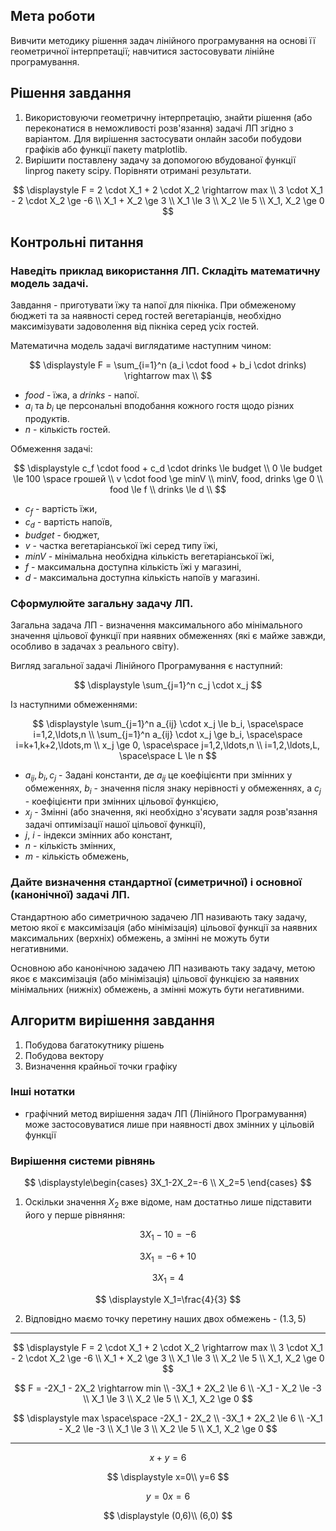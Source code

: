 ## Мета роботи

Вивчити методику рішення задач лінійного програмування на основі її геометричної інтерпретації; навчитися застосовувати лінійне програмування.

## Рішення завдання

1. Використовуючи геометричну інтерпретацію, знайти рішення (або переконатися в неможливості розв'язання) задачі ЛП згідно з варіантом. Для вирішення застосувати онлайн засоби побудови графіків або функції пакету matplotlib.
2. Вирішити поставлену задачу за допомогою вбудованої функції linprog пакету scipy. Порівняти отримані результати.

$$
\displaystyle
F = 2 \cdot X_1 + 2 \cdot X_2 \rightarrow max \\
3 \cdot X_1 - 2 \cdot X_2 \ge -6 \\
X_1 + X_2 \ge 3 \\
X_1 \le 3 \\
X_2 \le 5 \\
X_1, X_2 \ge 0
$$

## Контрольні питання

### Наведіть приклад використання ЛП. Складіть математичну модель задачі.

Завдання - приготувати їжу та напої для пікніка. При обмеженому бюджеті та за наявності серед гостей вегетаріанців, необхідно максимізувати задоволення від пікніка серед усіх гостей.

Математична модель задачі виглядатиме наступним чином:

$$
\displaystyle
F = \sum_{i=1}^n (a_i \cdot food + b_i \cdot drinks) \rightarrow max \\
$$

- $food$ - їжа, а $drinks$ - напої.
- $a_i$ та $b_i$ це персональні вподобання кожного гостя щодо різних продуктів.
- $n$ - кількість гостей.

Обмеження задачі:

$$
\displaystyle
c_f \cdot food + c_d \cdot drinks \le budget \\
0 \le budget \le 100 \space грошей \\
v \cdot food \ge minV \\
minV, food, drinks \ge 0 \\
food \le f \\
drinks \le d \\
$$

- $c_f$ - вартість їжи,
- $c_d$ - вартість напоїв,
- $budget$ - бюджет,
- $v$ - частка вегетаріанської їжі серед типу їжі,
- $minV$ - мінімальна необхідна кількість вегетаріанської їжі,
- $f$ - максимальна доступна кількість їжі у магазині,
- $d$ - максимальна доступна кількість напоїв у магазині.

### Сформулюйте загальну задачу ЛП.

Загальна задача ЛП - визначення максимального або мінімального значення цільової функції при наявних обмеженнях (які є майже завжди, особливо в задачах з реального світу).

Вигляд загальної задачі Лінійного Програмування є наступний:

$$
\displaystyle
\sum_{j=1}^n c_j \cdot x_j
$$

Із наступними обмеженнями:

$$
\displaystyle
\sum_{j=1}^n a_{ij} \cdot x_j \le b_i, \space\space i=1,2,\ldots,n \\
\sum_{j=1}^n a_{ij} \cdot x_j \ge b_i, \space\space i=k+1,k+2,\ldots,m \\
x_j \ge 0, \space\space j=1,2,\ldots,n \\
i=1,2,\ldots,L, \space\space L \le n
$$

- $a_{ij}, b_i, c_j$ - Задані константи, де $a_{ij}$ це коефіцієнти при змінних у обмеженнях, $b_i$ - значення після знаку нерівності у обмеженнях, а $c_j$ - коефіцієнти при змінних цільової функцією,
- $x_j$ - Змінні (або значення, які необхідно з'ясувати задля розв'язання задачі оптимізації нашої цільової функції),
- $j$, $i$ - індекси змінних або констант,
- $n$ - кількість змінних,
- $m$ - кількість обмежень,

### Дайте визначення стандартної (симетричної) і основної (канонічної) задачі ЛП.

Стандартною або симетричною задачею ЛП називають таку задачу, метою якої є максимізація (або мінімізація) цільової функції за наявних максимальних (верхніх) обмежень, а змінні не можуть бути негативними.

Основною або канонічною задачею ЛП називають таку задачу, метою якоє є максимізація (або мінімізація) цільової функцією за наявних мінімальних (нижніх) обмежень, а змінні можуть бути негативними.

## Алгоритм вирішення завдання

1. Побудова багатокутнику рішень
2. Побудова вектору
3. Визначення крайньої точки графіку

### Інші нотатки

- графічний метод вирішення задач ЛП (Лінійного Програмування) може застосовуватися лише при наявності двох змінних у цільовій функції

### Вирішення системи рівнянь

$$
\displaystyle\begin{cases}
3X_1-2X_2=-6 \\
X_2=5
\end{cases}
$$

1. Оскільки значення $X_2$ вже відоме, нам достатньо лише підставити його у перше рівняння:

$$
\displaystyle
3X_1-10=-6
$$

$$
\displaystyle
3X_1=-6+10
$$

$$
\displaystyle
3X_1=4
$$

$$
\displaystyle
X_1=\frac{4}{3}
$$

2. Відповідно маємо точку перетину наших двох обмежень - $(1.3, 5)$

---

$$
\displaystyle
F = 2 \cdot X_1 + 2 \cdot X_2 \rightarrow max \\
3 \cdot X_1 - 2 \cdot X_2 \ge -6 \\
X_1 + X_2 \ge 3 \\
X_1 \le 3 \\
X_2 \le 5 \\
X_1, X_2 \ge 0
$$

$$
F = -2X_1 - 2X_2 \rightarrow min \\
-3X_1 + 2X_2 \le 6 \\
-X_1 - X_2 \le -3 \\
X_1 \le 3 \\
X_2 \le 5 \\
X_1, X_2 \ge 0
$$

$$
\displaystyle
max \space\space -2X_1 - 2X_2 \\
-3X_1 + 2X_2 \le 6 \\
-X_1 - X_2 \le -3 \\
X_1 \le 3 \\
X_2 \le 5 \\
X_1, X_2 \ge 0
$$

---

$$
\displaystyle
x+y=6
$$

$$
\displaystyle
x=0\\
y=6
$$

$$
\displaystyle
y=0
x=6
$$

$$
\displaystyle
(0,6)\\
(6,0)
$$
